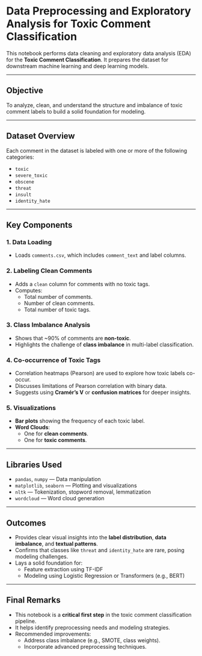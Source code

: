 # Data Preprocessing and Exploratory Analysis for Toxic Comment Classification

This notebook performs data cleaning and exploratory data analysis (EDA) for the **Toxic Comment Classification**. It prepares the dataset for downstream machine learning and deep learning models.

---

## Objective

To analyze, clean, and understand the structure and imbalance of toxic comment labels to build a solid foundation for modeling.

---

## Dataset Overview

Each comment in the dataset is labeled with one or more of the following categories:

- `toxic`
- `severe_toxic`
- `obscene`
- `threat`
- `insult`
- `identity_hate`

---

## Key Components

### 1. Data Loading
- Loads `comments.csv`, which includes `comment_text` and label columns.

### 2. Labeling Clean Comments
- Adds a `clean` column for comments with no toxic tags.
- Computes:
  - Total number of comments.
  - Number of clean comments.
  - Total number of toxic tags.

### 3. Class Imbalance Analysis
- Shows that ~90% of comments are **non-toxic**.
- Highlights the challenge of **class imbalance** in multi-label classification.

### 4. Co-occurrence of Toxic Tags
- Correlation heatmaps (Pearson) are used to explore how toxic labels co-occur.
- Discusses limitations of Pearson correlation with binary data.
- Suggests using **Cramér’s V** or **confusion matrices** for deeper insights.

### 5. Visualizations
- **Bar plots** showing the frequency of each toxic label.
- **Word Clouds**:
  - One for **clean comments**.
  - One for **toxic comments**.

---

## Libraries Used

- `pandas`, `numpy` — Data manipulation
- `matplotlib`, `seaborn` — Plotting and visualizations
- `nltk` — Tokenization, stopword removal, lemmatization
- `wordcloud` — Word cloud generation

---

## Outcomes

- Provides clear visual insights into the **label distribution**, **data imbalance**, and **textual patterns**.
- Confirms that classes like `threat` and `identity_hate` are rare, posing modeling challenges.
- Lays a solid foundation for:
  - Feature extraction using TF-IDF
  - Modeling using Logistic Regression or Transformers (e.g., BERT)

---

## Final Remarks

- This notebook is a **critical first step** in the toxic comment classification pipeline.
- It helps identify preprocessing needs and modeling strategies.
- Recommended improvements:
  - Address class imbalance (e.g., SMOTE, class weights).
  - Incorporate advanced preprocessing techniques.
